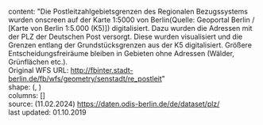 content: "Die Postleitzahlgebietsgrenzen des Regionalen Bezugssystems wurden onscreen auf der Karte 1:5000 von Berlin(Quelle: Geoportal Berlin / [Karte von Berlin 1:5.000 (K5)]) digitalisiert. Dazu wurden die Adressen mit der PLZ der Deutschen Post versorgt. Diese wurden visualisiert und die Grenzen entlang der Grundstücksgrenzen aus der K5 digitalisiert. Größere Entscheidungsfreiräume bleiben in Gebieten ohne Adressen (Wälder, Grünflächen etc.).  
Original WFS URL: http://fbinter.stadt-berlin.de/fb/wfs/geometry/senstadt/re_postleit"  
shape: (, )  
columns: []  
source: (11.02.2024) https://daten.odis-berlin.de/de/dataset/plz/  
last updated: 01.10.2019
